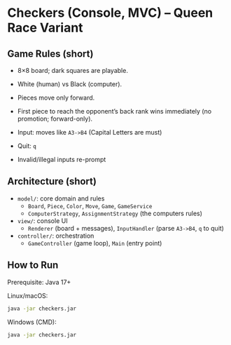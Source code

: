 # Checkers (Console, MVC) – Queen Race Variant

## Game Rules (short)
- 8×8 board; dark squares are playable.
- White (human) vs Black (computer).
- Pieces move only forward.
- First piece to reach the opponent’s back rank wins immediately (no promotion; forward-only).

- Input: moves like `A3->B4` (Capital Letters are must)
- Quit: `q`
- Invalid/illegal inputs re-prompt


## Architecture (short)
- `model/`: core domain and rules
  - `Board`, `Piece`, `Color`, `Move`, `Game`, `GameService`
  - `ComputerStrategy`, `AssignmentStrategy` (the computers rules)
- `view/`: console UI
  - `Renderer` (board + messages), `InputHandler` (parse `A3->B4`, `q` to quit)
- `controller/`: orchestration
  - `GameController` (game loop), `Main` (entry point)

## How to Run
Prerequisite: Java 17+

Linux/macOS:
```bash
java -jar checkers.jar
```

Windows (CMD):
```cmd
java -jar checkers.jar
```


